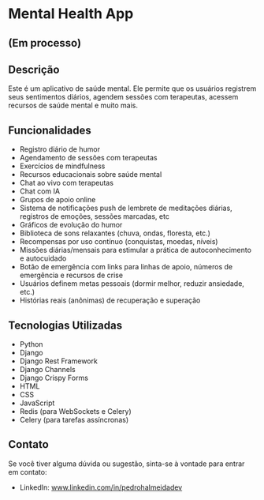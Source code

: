 # Mental Health App
## (Em processo)
## Descrição
Este é um aplicativo de saúde mental. Ele permite que os usuários registrem seus sentimentos diários, agendem sessões com terapeutas, acessem recursos de saúde mental e muito mais.

## Funcionalidades
- Registro diário de humor
- Agendamento de sessões com terapeutas
- Exercícios de mindfulness
- Recursos educacionais sobre saúde mental
- Chat ao vivo com terapeutas
- Chat com IA
- Grupos de apoio online
- Sistema de notificações push de lembrete de meditações diárias, registros de emoções, sessões marcadas, etc
- Gráficos de evolução do humor
- Biblioteca de sons relaxantes (chuva, ondas, floresta, etc.)
- Recompensas por uso contínuo (conquistas, moedas, níveis)
- Missões diárias/mensais para estimular a prática de autoconhecimento e autocuidado
- Botão de emergência com links para linhas de apoio, números de emergência e recursos de crise
- Usuários definem metas pessoais (dormir melhor, reduzir ansiedade, etc.)
- Histórias reais (anônimas) de recuperação e superação

## Tecnologias Utilizadas
- Python
- Django
- Django Rest Framework
- Django Channels
- Django Crispy Forms
- HTML
- CSS
- JavaScript
- Redis (para WebSockets e Celery)
- Celery (para tarefas assíncronas)

## Contato
Se você tiver alguma dúvida ou sugestão, sinta-se à vontade para entrar em contato:
- LinkedIn: www.linkedin.com/in/pedrohalmeidadev
